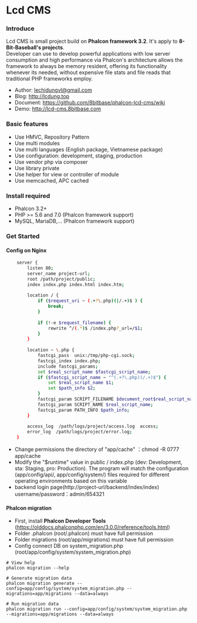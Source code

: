 Lcd CMS
=================
### Introduce
Lcd CMS is small project build on **Phalcon framework 3.2**. It's apply to **8-Bit-Baseball's projects**. <br/>
Developer can use to develop powerful applications with low server consumption and high performance via Phalcon's architecture allows the framework to always be memory resident, offering its functionality whenever its needed, without expensive file stats and file reads that traditional PHP frameworks employ.<br/>
* Author: lechidungvl@gmail.com<br/>
* Blog: http://lcdung.top
* Document: https://github.com/8bitbase/phalcon-lcd-cms/wiki
* Demo: http://lcd-cms.8bitbase.com

### Basic features
* Use HMVC, Repository Pattern
* Use multi modules
* Use multi languages (English package, Vietnamese package)
* Use configuration: development, staging, production
* Use vendor php via composer
* Use library private
* Use helper for view or controller of module
* Use memcached, APC cached

### Install required
* Phalcon 3.2+
* PHP >= 5.6 and 7.0 (Phalcon framework support)
* MySQL, MariaDB,... (Phalcon framework support)

### Get Started
#### Config on Nginx
```bash
	server {
	    listen 80;
	    server_name project-url;
	    root /path/project/public;
	    index index.php index.html index.htm;
	
	    location / {
	        if ($request_uri ~ (.+?\.php)(|/.+)$ ) {
	            break;
	        }
	
	        if (!-e $request_filename) {
	            rewrite ^/(.*)$ /index.php?_url=/$1;
	        }
	    }
	
	    location ~ \.php {
	        fastcgi_pass  unix:/tmp/php-cgi.sock;
	        fastcgi_index index.php;
	        include fastcgi_params;
	        set $real_script_name $fastcgi_script_name;
	        if ($fastcgi_script_name ~ "^(.+?\.php)(/.+)$") {
	            set $real_script_name $1;
	            set $path_info $2;
	        }
	        fastcgi_param SCRIPT_FILENAME $document_root$real_script_name;
	        fastcgi_param SCRIPT_NAME $real_script_name;
	        fastcgi_param PATH_INFO $path_info;
	    }
	
	    access_log  /path/logs/project/access.log  access;
	    error_log  /path/logs/project/error.log;
	}
```
* Change permissions the directory of "app/cache" ：chmod -R 0777 app/cache
* Modify the "$runtime" value in public / index.php (dev: Development, sta: Staging, pro: Production). The program will match the configuration (app/config/api/, app/config/system/) files required for different operating environments based on this variable
* backend login page(http://project-url/backend/index/index) username/password：admin/654321

#### Phalcon migration
* First, install **Phalcon Developer Tools** (https://olddocs.phalconphp.com/en/3.0.0/reference/tools.html)
* Folder .phalcon (root/.phalcon) must have full permission 
* Folder migrations (root/app/migrations) must have full permission
* Config connect DB on system_migration.php (root/app/config/system/system_migration.php)

```
# View help
phalcon migration --help

# Generate migration data
phalcon migration generate --config=app/config/system/system_migration.php --migrations=app/migrations --data=always

# Run migration data
phalcon migration run --config=app/config/system/system_migration.php --migrations=app/migrations --data=always
```
